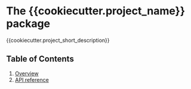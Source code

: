 # The {{cookiecutter.project_name}} package

{{cookiecutter.project_short_description}}

## Table of Contents

1. [Overview](overview.md)
2. [API reference](api-reference.md)

